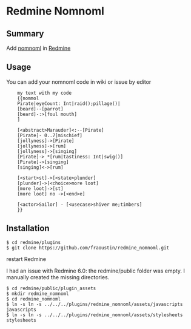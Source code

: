 # Redmine Nomnoml

## Summary

Add [nomnoml](http://www.nomnoml.com/) in [Redmine](http://www.redmine.org/)  

## Usage

You can add your nomnoml code in wiki or issue by editor

```
    my text with my code
    {{nommol
    Pirate|eyeCount: Int|raid();pillage()|
    [beard]--[parrot]
    [beard]-:>[foul mouth]
    ]

    [<abstract>Marauder]<:--[Pirate]
    [Pirate]- 0..7[mischief]
    [jollyness]->[Pirate]
    [jollyness]->[rum]
    [jollyness]->[singing]
    [Pirate]-> *[rum|tastiness: Int|swig()]
    [Pirate]->[singing]
    [singing]<->[rum]

    [<start>st]->[<state>plunder]
    [plunder]->[<choice>more loot]
    [more loot]->[st]
    [more loot] no ->[<end>e]

    [<actor>Sailor] - [<usecase>shiver me;timbers]
    }}
```

## Installation
```
$ cd redmine/plugins
$ git clone https://github.com/fraoustin/redmine_nomnoml.git
```

restart Redmine

I had an issue with Redmine 6.0: the redmine/public folder was empty. I manually created the missing directories.

```
$ cd redmine/public/plugin_assets
$ mkdir redmine_nomnoml
$ cd redmine_nomnoml
$ ln -s ln -s ../../../plugins/redmine_nomnoml/assets/javascripts javascripts
$ ln -s ln -s ../../../plugins/redmine_nomnoml/assets/stylesheets stylesheets
```
